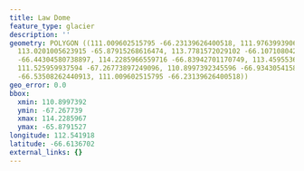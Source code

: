 ```yaml
---
title: Law Dome
feature_type: glacier
description: ''
geometry: POLYGON ((111.009602515795 -66.23139626400518, 111.9763993906555 -66.0045567166368,
  113.0201005623915 -65.87915268616474, 113.7781572029102 -66.10710804260113, 114.1956376716028
  -66.44304580738897, 114.2285966559716 -66.83942701170749, 113.459553687324 -67.22099416235552,
  111.525959937594 -67.26773897249096, 110.8997392345596 -66.93430541587006, 110.9436845470483
  -66.53508262440913, 111.009602515795 -66.23139626400518))
geo_error: 0.0
bbox:
  xmin: 110.8997392
  ymin: -67.267739
  xmax: 114.2285967
  ymax: -65.8791527
longitude: 112.541918
latitude: -66.6136702
external_links: {}
---
```

